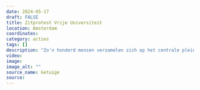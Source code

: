 ```yaml
---
date: 2024-05-17
draft: FALSE
title: Zitprotest Vrije Universiteit
location: Amsterdam
coordinates: 
category: acties
tags: []
description: "Zo'n honderd mensen verzamelen zich op het centrale plein van de Vrije Universiteit in Amsterdam. Onder hen zijn veel studenten en docenten. Er worden toespraken gegeven en er worden leuzen gescandeerd. "
video: 
image: 
image_alt: ""
source_name: Getuige
source: 
---
```

